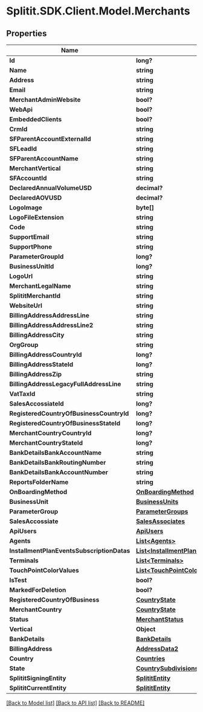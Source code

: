 # Splitit.SDK.Client.Model.Merchants
## Properties

Name | Type | Description | Notes
------------ | ------------- | ------------- | -------------
**Id** | **long?** |  | 
**Name** | **string** |  | [optional] 
**Address** | **string** |  | [optional] 
**Email** | **string** |  | [optional] 
**MerchantAdminWebsite** | **bool?** |  | 
**WebApi** | **bool?** |  | 
**EmbeddedClients** | **bool?** |  | 
**CrmId** | **string** |  | [optional] 
**SFParentAccountExternalId** | **string** |  | [optional] 
**SFLeadId** | **string** |  | [optional] 
**SFParentAccountName** | **string** |  | [optional] 
**MerchantVertical** | **string** |  | [optional] 
**SFAccountId** | **string** |  | [optional] 
**DeclaredAnnualVolumeUSD** | **decimal?** |  | [optional] 
**DeclaredAOVUSD** | **decimal?** |  | [optional] 
**LogoImage** | **byte[]** |  | [optional] 
**LogoFileExtension** | **string** |  | [optional] 
**Code** | **string** |  | [optional] 
**SupportEmail** | **string** |  | [optional] 
**SupportPhone** | **string** |  | [optional] 
**ParameterGroupId** | **long?** |  | [optional] 
**BusinessUnitId** | **long?** |  | 
**LogoUrl** | **string** |  | [optional] 
**MerchantLegalName** | **string** |  | [optional] 
**SplititMerchantId** | **string** |  | [optional] 
**WebsiteUrl** | **string** |  | [optional] 
**BillingAddressAddressLine** | **string** |  | [optional] 
**BillingAddressAddressLine2** | **string** |  | [optional] 
**BillingAddressCity** | **string** |  | [optional] 
**OrgGroup** | **string** |  | [optional] 
**BillingAddressCountryId** | **long?** |  | [optional] 
**BillingAddressStateId** | **long?** |  | [optional] 
**BillingAddressZip** | **string** |  | [optional] 
**BillingAddressLegacyFullAddressLine** | **string** |  | [optional] 
**VatTaxId** | **string** |  | [optional] 
**SalesAccossiateId** | **long?** |  | [optional] 
**RegisteredCountryOfBusinessCountryId** | **long?** |  | [optional] 
**RegisteredCountryOfBusinessStateId** | **long?** |  | [optional] 
**MerchantCountryCountryId** | **long?** |  | [optional] 
**MerchantCountryStateId** | **long?** |  | [optional] 
**BankDetailsBankAccountName** | **string** |  | [optional] 
**BankDetailsBankRoutingNumber** | **string** |  | [optional] 
**BankDetailsBankAccountNumber** | **string** |  | [optional] 
**ReportsFolderName** | **string** |  | [optional] 
**OnBoardingMethod** | [**OnBoardingMethod**](OnBoardingMethod.md) |  | 
**BusinessUnit** | [**BusinessUnits**](BusinessUnits.md) |  | [optional] 
**ParameterGroup** | [**ParameterGroups**](ParameterGroups.md) |  | [optional] 
**SalesAccossiate** | [**SalesAssociates**](SalesAssociates.md) |  | [optional] 
**ApiUsers** | [**ApiUsers**](ApiUsers.md) |  | [optional] 
**Agents** | [**List&lt;Agents&gt;**](Agents.md) |  | [optional] 
**InstallmentPlanEventsSubscriptionDatas** | [**List&lt;InstallmentPlanEventsSubscriptionDatas&gt;**](InstallmentPlanEventsSubscriptionDatas.md) |  | [optional] 
**Terminals** | [**List&lt;Terminals&gt;**](Terminals.md) |  | [optional] 
**TouchPointColorValues** | [**List&lt;TouchPointColorValues&gt;**](TouchPointColorValues.md) |  | [optional] 
**IsTest** | **bool?** |  | 
**MarkedForDeletion** | **bool?** |  | 
**RegisteredCountryOfBusiness** | [**CountryState**](CountryState.md) |  | [optional] 
**MerchantCountry** | [**CountryState**](CountryState.md) |  | [optional] 
**Status** | [**MerchantStatus**](MerchantStatus.md) |  | 
**Vertical** | **Object** |  | 
**BankDetails** | [**BankDetails**](BankDetails.md) |  | [optional] 
**BillingAddress** | [**AddressData2**](AddressData2.md) |  | [optional] 
**Country** | [**Countries**](Countries.md) |  | [optional] 
**State** | [**CountrySubdivisions**](CountrySubdivisions.md) |  | [optional] 
**SplititSigningEntity** | [**SplititEntity**](SplititEntity.md) |  | 
**SplititCurrentEntity** | [**SplititEntity**](SplititEntity.md) |  | 

[[Back to Model list]](../README.md#documentation-for-models) [[Back to API list]](../README.md#documentation-for-api-endpoints) [[Back to README]](../README.md)

